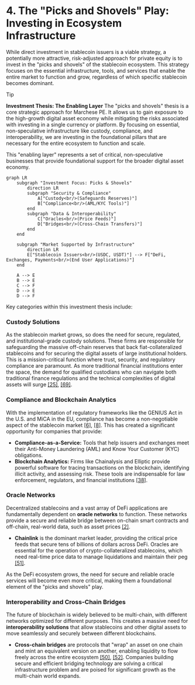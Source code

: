 # 4. The "Picks and Shovels" Play: Investing in Ecosystem Infrastructure

While direct investment in stablecoin issuers is a viable strategy, a potentially more attractive, risk-adjusted approach for private equity is to invest in the "picks and shovels" of the stablecoin ecosystem. This strategy focuses on the essential infrastructure, tools, and services that enable the entire market to function and grow, regardless of which specific stablecoin becomes dominant.

> [!TIP]
> **Investment Thesis: The Enabling Layer**
> The "picks and shovels" thesis is a core strategic approach for Marchese PE. It allows us to gain exposure to the high-growth digital asset economy while mitigating the risks associated with investing in a single currency or platform. By focusing on essential, non-speculative infrastructure like custody, compliance, and interoperability, we are investing in the foundational pillars that are necessary for the entire ecosystem to function and scale.

This "enabling layer" represents a set of critical, non-speculative businesses that provide foundational support for the broader digital asset economy.

```mermaid
graph LR
    subgraph "Investment Focus: Picks & Shovels"
        direction LR
        subgraph "Security & Compliance"
            A["Custody<br/>(Safeguards Reserves)"]
            B["Compliance<br/>(AML/KYC Tools)"]
        end
        subgraph "Data & Interoperability"
            C["Oracles<br/>(Price Feeds)"]
            D["Bridges<br/>(Cross-Chain Transfers)"]
        end
    end

    subgraph "Market Supported by Infrastructure"
        direction LR
        E["Stablecoin Issuers<br/>(USDC, USDT)"] --> F["DeFi, Exchanges, Payments<br/>(End User Applications)"]
    end

    A --> E
    B --> E
    C --> F
    D --> E
    D --> F
```

Key categories within this investment thesis include:

### Custody Solutions

As the stablecoin market grows, so does the need for secure, regulated, and institutional-grade custody solutions. These firms are responsible for safeguarding the massive off-chain reserves that back fiat-collateralized stablecoins and for securing the digital assets of large institutional holders. This is a mission-critical function where trust, security, and regulatory compliance are paramount. As more traditional financial institutions enter the space, the demand for qualified custodians who can navigate both traditional finance regulations and the technical complexities of digital assets will surge [\[25\]](Resources/10_Central_Bibliography.md#25), [\[69\]](Resources/10_Central_Bibliography.md#69).

### Compliance and Blockchain Analytics

With the implementation of regulatory frameworks like the GENIUS Act in the U.S. and MiCA in the EU, compliance has become a non-negotiable aspect of the stablecoin market [\[6\]](Resources/10_Central_Bibliography.md#6), [\[8\]](Resources/10_Central_Bibliography.md#8). This has created a significant opportunity for companies that provide:

*   **Compliance-as-a-Service:** Tools that help issuers and exchanges meet their Anti-Money Laundering (AML) and Know Your Customer (KYC) obligations.
*   **Blockchain Analytics:** Firms like Chainalysis and Elliptic provide powerful software for tracing transactions on the blockchain, identifying illicit activity, and assessing risk. These tools are indispensable for law enforcement, regulators, and financial institutions [\[38\]](Resources/10_Central_Bibliography.md#38).

### Oracle Networks

Decentralized stablecoins and a vast array of DeFi applications are fundamentally dependent on **oracle networks** to function. These networks provide a secure and reliable bridge between on-chain smart contracts and off-chain, real-world data, such as asset prices [\[2\]](Resources/10_Central_Bibliography.md#2).

*   **Chainlink** is the dominant market leader, providing the critical price feeds that secure tens of billions of dollars across DeFi. Oracles are essential for the operation of crypto-collateralized stablecoins, which need real-time price data to manage liquidations and maintain their peg [\[51\]](Resources/10_Central_Bibliography.md#51).

As the DeFi ecosystem grows, the need for secure and reliable oracle services will become even more critical, making them a foundational element of the "picks and shovels" play.

### Interoperability and Cross-Chain Bridges

The future of blockchain is widely believed to be multi-chain, with different networks optimized for different purposes. This creates a massive need for **interoperability solutions** that allow stablecoins and other digital assets to move seamlessly and securely between different blockchains.

*   **Cross-chain bridges** are protocols that "wrap" an asset on one chain and mint an equivalent version on another, enabling liquidity to flow freely across the entire ecosystem [\[50\]](Resources/10_Central_Bibliography.md#50), [\[52\]](Resources/10_Central_Bibliography.md#52). Companies building secure and efficient bridging technology are solving a critical infrastructure problem and are poised for significant growth as the multi-chain world expands.
